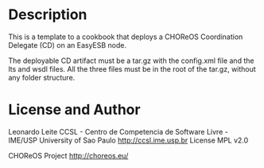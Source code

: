 Description
====

This is a template to a cookbook that deploys a CHOReOS Coordination Delegate (CD) on an EasyESB node. 

The deployable CD artifact must be a tar.gz with the config.xml file and the lts and wsdl files.
All the three files must be in the root of the tar.gz, without any folder structure.

License and Author
====

Leonardo Leite
CCSL - Centro de Competencia de Software Livre - IME/USP
University of Sao Paulo
http://ccsl.ime.usp.br
License MPL v2.0

CHOReOS Project
http://choreos.eu/

